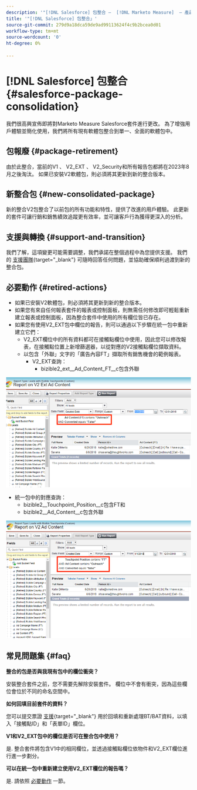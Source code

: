 ```yaml
---
description: '"[!DNL Salesforce] 包整合 —  [!DNL Marketo Measure]  — 產品檔案」'
title: '"[!DNL Salesforce] 包整合」'
source-git-commit: 279d9a18dca59de9ad99113624f4c9b2bcea0d01
workflow-type: tm+mt
source-wordcount: '0'
ht-degree: 0%

---
```


# [!DNL Salesforce] 包整合 {#salesforce-package-consolidation}

我們很高興宣佈即將對Marketo Measure Salesforce套件進行更改。 為了增強用戶體驗並簡化使用，我們將所有現有軟體包整合到單一、全面的軟體包中。

## 包報廢 {#package-retirement}

由於此整合，當前的V1 、 V2_EXT 、 V2_Security和所有報告包都將在2023年8月之後淘汰。 如果已安裝V2軟體包，則必須將其更新到新的整合版本。

## 新整合包 {#new-consolidated-package}

新的整合V2包整合了以前包的所有功能和特性，提供了改進的用戶體驗。 此更新的套件可讓行銷和銷售績效追蹤更有效率，並可讓客戶行為獲得更深入的分析。

## 支援與轉換 {#support-and-transition}

我們了解，這項變更可能需要調整，我們承諾在整個過程中為您提供支援。 我們的 [支援團隊](https://nation.marketo.com/t5/support/ct-p/Support){target="_blank"} 可隨時回答任何問題，並協助確保順利過渡到新的整合包。

## 必要動作 {#retired-actions}

* 如果已安裝V2軟體包，則必須將其更新到新的整合版本。
* 如果您有來自任何報表套件的報表或控制面板，則無需任何修改即可輕鬆重新建立報表或控制面板，因為整合套件中使用的所有欄位皆已存在。
* 如果您有使用V2_EXT包中欄位的報告，則可以通過以下步驟在統一包中重新建立它們：
   * V2_EXT欄位中的所有資料都可在接觸點欄位中使用，因此您可以修改報表，在接觸點位置上新增篩選器，以從對應的V2接觸點欄位擷取資料。
   * 以包含「外聯」文字的「廣告內容FT」擷取所有銷售機會的範例報表。
      * V2_EXT查詢：
         * bizible2_ext__Ad_Content_FT__c包含外聯

![](assets/salesforce-package-consolidation-1.png)

* 統一包中的對應查詢：
   * bizible2__Touchpoint_Position__c包含FT和
   * bizible2__Ad_Content__c包含外聯

![](assets/salesforce-package-consolidation-2.png)

## 常見問題集 {#faq}

**整合的包是否與我現有包中的欄位衝突？**

安裝整合套件之前，您不需要先解除安裝套件。 欄位中不會有衝突，因為這些欄位會位於不同的命名空間中。

**如何回填目前套件的資料？**

您可以提交票證 [支援](https://nation.marketo.com/t5/support/ct-p/Support){target="_blank"} 用於回填和重新處理BT/BAT資料，以填入「接觸點ID」和「表單ID」欄位。

**V1和V2_EXT包中的欄位是否可在整合包中使用？**

是. 整合套件將包含V1中的相同欄位，並透過接觸點欄位依物件和V2_EXT欄位進行進一步劃分。

**可以在統一包中重新建立使用V2_EXT欄位的報告嗎？**

是. 請依照 [必要動作](#retired-actions) 一節。
